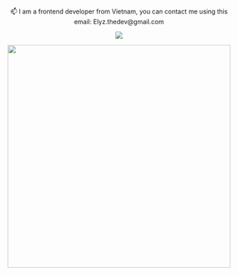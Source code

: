 <p align="center">📫 I am a frontend developer from Vietnam, you can contact me using this email: Elyz.thedev@gmail.com</p>
<p align="center">
    <img src="https://skillicons.dev/icons?i=html,css,js,bootstrap,codepen,figma,firebase,github,git,gmail,gitlab,mongodb,nodejs,npm,postman,powershell,react,redux,stackoverflow,tailwind,svg,ts,vercel,vite,vscode,laravel,mysql,php,bitbucket,angular" class="github-icon" />
</p>
<p align="center">
  <img src="https://static.tvtropes.org/pmwiki/pub/images/img_2747.jpeg" width="500" />
</p>

